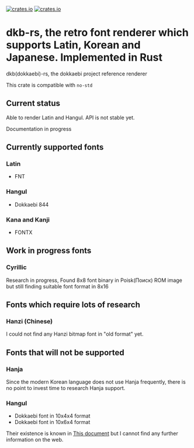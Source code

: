 [![crates.io](https://img.shields.io/crates/d/dkb-rs.svg)](https://crates.io/crates/dkb-rs)
[![crates.io](https://img.shields.io/crates/v/dkb-rs.svg)](https://crates.io/crates/dkb-rs)

# dkb-rs, the retro font renderer which supports Latin, Korean and Japanese. Implemented in Rust

dkb(dokkaebi)-rs, the dokkaebi project reference renderer

This crate is compatible with `no-std`

## Current status

Able to render Latin and Hangul. API is not stable yet.

Documentation in progress

## Currently supported fonts

### Latin
* FNT

### Hangul
* Dokkaebi 844

### Kana and Kanji
* FONTX

## Work in progress fonts
### Cyrillic

Research in progress, Found 8x8 font binary in Poisk(Поиск) ROM image
but still finding suitable font format in 8x16

## Fonts which require lots of research

### Hanzi (Chinese)

I could not find any Hanzi bitmap font in "old format" yet.

## Fonts that will not be supported

### Hanja

Since the modern Korean language does not use Hanja frequently, there is
no point to invest time to research Hanja support.

### Hangul

* Dokkaebi font in 10x4x4 format
* Dokkaebi font in 10x6x4 format

Their existence is known in [This document](https://wiki.kldp.org/wiki.php/%C1%B6%C7%D5%B1%DB%B2%C3)
but I cannot find any further information on the web.
